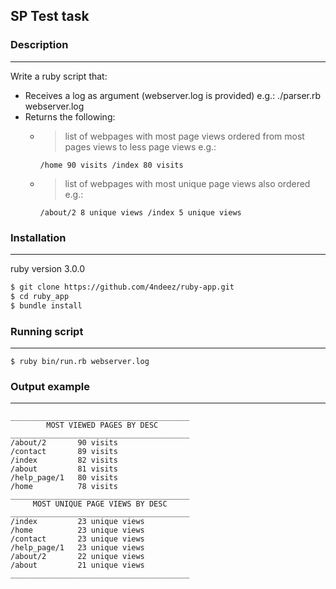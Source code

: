 ## SP Test task

### Description
___

Write a ruby script that:
* Receives a log as argument (webserver.log is provided) e.g.: ./parser.rb webserver.log
* Returns the following:
    * > list of webpages with most page views ordered from most pages views to less page views e.g.:
      > 
        `/home 90 visits /index 80 visits`
    * > list of webpages with most unique page views also ordered e.g.:
      > 
      `/about/2 8 unique views /index 5 unique views`

### Installation
___

ruby version 3.0.0
```bash
$ git clone https://github.com/4ndeez/ruby-app.git
$ cd ruby_app 
$ bundle install
```

### Running script
___

`$ ruby bin/run.rb webserver.log`

### Output example
___
```
________________________________________
        MOST VIEWED PAGES BY DESC
________________________________________
/about/2       90 visits
/contact       89 visits
/index         82 visits
/about         81 visits
/help_page/1   80 visits
/home          78 visits
________________________________________
     MOST UNIQUE PAGE VIEWS BY DESC
________________________________________
/index         23 unique views
/home          23 unique views
/contact       23 unique views
/help_page/1   23 unique views
/about/2       22 unique views
/about         21 unique views
________________________________________
```